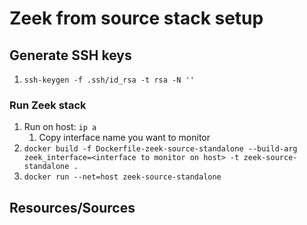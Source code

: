 # Zeek from source stack setup

## Generate SSH keys
1. `ssh-keygen -f .ssh/id_rsa -t rsa -N ''`

### Run Zeek stack
1. Run on host: `ip a`
    1. Copy interface name you want to monitor
1. `docker build -f Dockerfile-zeek-source-standalone --build-arg zeek_interface=<interface to monitor on host> -t zeek-source-standalone .`
1. `docker run --net=host zeek-source-standalone`


## Resources/Sources